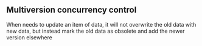 ## Multiversion concurrency control

When needs to update an item of data, it will not overwrite the old data with new data, but instead mark the old data as obsolete and add the newer version elsewhere
